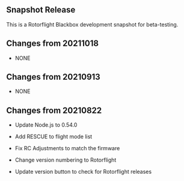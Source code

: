 ## Snapshot Release

This is a Rotorflight Blackbox development snapshot for beta-testing.


## Changes from 20211018

- NONE


## Changes from 20210913

- NONE


## Changes from 20210822

- Update Node.js to 0.54.0

- Add RESCUE to flight mode list

- Fix RC Adjustments to match the firmware

- Change version numbering to Rotorflight

- Update version button to check for Rotorflight releases

